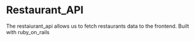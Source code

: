 # Restaurant_API
The restaiurant_api allows us to fetch restaurants data to the frontend. Built with ruby_on_rails
